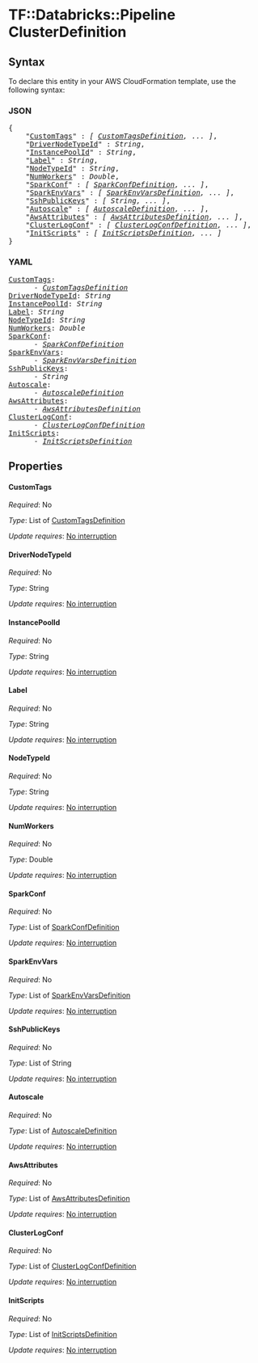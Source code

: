 # TF::Databricks::Pipeline ClusterDefinition

## Syntax

To declare this entity in your AWS CloudFormation template, use the following syntax:

### JSON

<pre>
{
    "<a href="#customtags" title="CustomTags">CustomTags</a>" : <i>[ <a href="customtagsdefinition.md">CustomTagsDefinition</a>, ... ]</i>,
    "<a href="#drivernodetypeid" title="DriverNodeTypeId">DriverNodeTypeId</a>" : <i>String</i>,
    "<a href="#instancepoolid" title="InstancePoolId">InstancePoolId</a>" : <i>String</i>,
    "<a href="#label" title="Label">Label</a>" : <i>String</i>,
    "<a href="#nodetypeid" title="NodeTypeId">NodeTypeId</a>" : <i>String</i>,
    "<a href="#numworkers" title="NumWorkers">NumWorkers</a>" : <i>Double</i>,
    "<a href="#sparkconf" title="SparkConf">SparkConf</a>" : <i>[ <a href="sparkconfdefinition.md">SparkConfDefinition</a>, ... ]</i>,
    "<a href="#sparkenvvars" title="SparkEnvVars">SparkEnvVars</a>" : <i>[ <a href="sparkenvvarsdefinition.md">SparkEnvVarsDefinition</a>, ... ]</i>,
    "<a href="#sshpublickeys" title="SshPublicKeys">SshPublicKeys</a>" : <i>[ String, ... ]</i>,
    "<a href="#autoscale" title="Autoscale">Autoscale</a>" : <i>[ <a href="autoscaledefinition.md">AutoscaleDefinition</a>, ... ]</i>,
    "<a href="#awsattributes" title="AwsAttributes">AwsAttributes</a>" : <i>[ <a href="awsattributesdefinition.md">AwsAttributesDefinition</a>, ... ]</i>,
    "<a href="#clusterlogconf" title="ClusterLogConf">ClusterLogConf</a>" : <i>[ <a href="clusterlogconfdefinition.md">ClusterLogConfDefinition</a>, ... ]</i>,
    "<a href="#initscripts" title="InitScripts">InitScripts</a>" : <i>[ <a href="initscriptsdefinition.md">InitScriptsDefinition</a>, ... ]</i>
}
</pre>

### YAML

<pre>
<a href="#customtags" title="CustomTags">CustomTags</a>: <i>
      - <a href="customtagsdefinition.md">CustomTagsDefinition</a></i>
<a href="#drivernodetypeid" title="DriverNodeTypeId">DriverNodeTypeId</a>: <i>String</i>
<a href="#instancepoolid" title="InstancePoolId">InstancePoolId</a>: <i>String</i>
<a href="#label" title="Label">Label</a>: <i>String</i>
<a href="#nodetypeid" title="NodeTypeId">NodeTypeId</a>: <i>String</i>
<a href="#numworkers" title="NumWorkers">NumWorkers</a>: <i>Double</i>
<a href="#sparkconf" title="SparkConf">SparkConf</a>: <i>
      - <a href="sparkconfdefinition.md">SparkConfDefinition</a></i>
<a href="#sparkenvvars" title="SparkEnvVars">SparkEnvVars</a>: <i>
      - <a href="sparkenvvarsdefinition.md">SparkEnvVarsDefinition</a></i>
<a href="#sshpublickeys" title="SshPublicKeys">SshPublicKeys</a>: <i>
      - String</i>
<a href="#autoscale" title="Autoscale">Autoscale</a>: <i>
      - <a href="autoscaledefinition.md">AutoscaleDefinition</a></i>
<a href="#awsattributes" title="AwsAttributes">AwsAttributes</a>: <i>
      - <a href="awsattributesdefinition.md">AwsAttributesDefinition</a></i>
<a href="#clusterlogconf" title="ClusterLogConf">ClusterLogConf</a>: <i>
      - <a href="clusterlogconfdefinition.md">ClusterLogConfDefinition</a></i>
<a href="#initscripts" title="InitScripts">InitScripts</a>: <i>
      - <a href="initscriptsdefinition.md">InitScriptsDefinition</a></i>
</pre>

## Properties

#### CustomTags

_Required_: No

_Type_: List of <a href="customtagsdefinition.md">CustomTagsDefinition</a>

_Update requires_: [No interruption](https://docs.aws.amazon.com/AWSCloudFormation/latest/UserGuide/using-cfn-updating-stacks-update-behaviors.html#update-no-interrupt)

#### DriverNodeTypeId

_Required_: No

_Type_: String

_Update requires_: [No interruption](https://docs.aws.amazon.com/AWSCloudFormation/latest/UserGuide/using-cfn-updating-stacks-update-behaviors.html#update-no-interrupt)

#### InstancePoolId

_Required_: No

_Type_: String

_Update requires_: [No interruption](https://docs.aws.amazon.com/AWSCloudFormation/latest/UserGuide/using-cfn-updating-stacks-update-behaviors.html#update-no-interrupt)

#### Label

_Required_: No

_Type_: String

_Update requires_: [No interruption](https://docs.aws.amazon.com/AWSCloudFormation/latest/UserGuide/using-cfn-updating-stacks-update-behaviors.html#update-no-interrupt)

#### NodeTypeId

_Required_: No

_Type_: String

_Update requires_: [No interruption](https://docs.aws.amazon.com/AWSCloudFormation/latest/UserGuide/using-cfn-updating-stacks-update-behaviors.html#update-no-interrupt)

#### NumWorkers

_Required_: No

_Type_: Double

_Update requires_: [No interruption](https://docs.aws.amazon.com/AWSCloudFormation/latest/UserGuide/using-cfn-updating-stacks-update-behaviors.html#update-no-interrupt)

#### SparkConf

_Required_: No

_Type_: List of <a href="sparkconfdefinition.md">SparkConfDefinition</a>

_Update requires_: [No interruption](https://docs.aws.amazon.com/AWSCloudFormation/latest/UserGuide/using-cfn-updating-stacks-update-behaviors.html#update-no-interrupt)

#### SparkEnvVars

_Required_: No

_Type_: List of <a href="sparkenvvarsdefinition.md">SparkEnvVarsDefinition</a>

_Update requires_: [No interruption](https://docs.aws.amazon.com/AWSCloudFormation/latest/UserGuide/using-cfn-updating-stacks-update-behaviors.html#update-no-interrupt)

#### SshPublicKeys

_Required_: No

_Type_: List of String

_Update requires_: [No interruption](https://docs.aws.amazon.com/AWSCloudFormation/latest/UserGuide/using-cfn-updating-stacks-update-behaviors.html#update-no-interrupt)

#### Autoscale

_Required_: No

_Type_: List of <a href="autoscaledefinition.md">AutoscaleDefinition</a>

_Update requires_: [No interruption](https://docs.aws.amazon.com/AWSCloudFormation/latest/UserGuide/using-cfn-updating-stacks-update-behaviors.html#update-no-interrupt)

#### AwsAttributes

_Required_: No

_Type_: List of <a href="awsattributesdefinition.md">AwsAttributesDefinition</a>

_Update requires_: [No interruption](https://docs.aws.amazon.com/AWSCloudFormation/latest/UserGuide/using-cfn-updating-stacks-update-behaviors.html#update-no-interrupt)

#### ClusterLogConf

_Required_: No

_Type_: List of <a href="clusterlogconfdefinition.md">ClusterLogConfDefinition</a>

_Update requires_: [No interruption](https://docs.aws.amazon.com/AWSCloudFormation/latest/UserGuide/using-cfn-updating-stacks-update-behaviors.html#update-no-interrupt)

#### InitScripts

_Required_: No

_Type_: List of <a href="initscriptsdefinition.md">InitScriptsDefinition</a>

_Update requires_: [No interruption](https://docs.aws.amazon.com/AWSCloudFormation/latest/UserGuide/using-cfn-updating-stacks-update-behaviors.html#update-no-interrupt)

